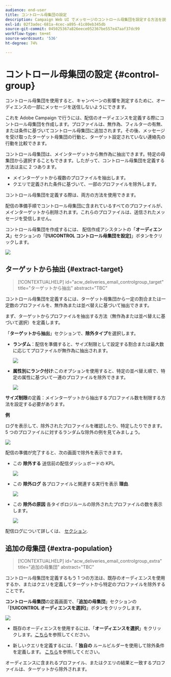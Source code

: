 ```yaml
---
audience: end-user
title: コントロール母集団の設定
description: Campaign Web UI でメッセージのコントロール母集団を設定する方法を説明します
exl-id: 02f3adec-681a-4cec-a895-41c80eb345db
source-git-commit: 045025367a826eece052367be557e47aaf37dc99
workflow-type: tm+mt
source-wordcount: '536'
ht-degree: 74%

---
```


# コントロール母集団の設定 {#control-group}

コントロール母集団を使用すると、キャンペーンの影響を測定するために、オーディエンスの一部にメッセージを送信しないようにできます。

これを Adobe Campaign で行うには、配信のオーディエンスを定義する際にコントロール母集団を作成します。プロファイルは、無作為、フィルターの有無、または条件に基づいてコントロール母集団に追加されます。その後、メッセージを受け取ったターゲット母集団の行動と、ターゲット設定されていない連絡先の行動を比較できます。

コントロール母集団は、メインターゲットから無作為に抽出できます。特定の母集団から選択することもできます。したがって、コントロール母集団を定義する方法は主に 2 つあります。

* メインターゲットから複数のプロファイルを抽出します。
* クエリで定義された条件に基づいて、一部のプロファイルを除外します。

コントロール母集団を定義する際は、両方の方法を使用できます。

配信の準備手順でコントロール母集団に含まれているすべてのプロファイルが、メインターゲットから削除されます。これらのプロファイルは、送信されたメッセージを受信しません。

コントロール母集団を作成するには、 配信作成アシスタントの「**オーディエンス**」セクションの「**[!UICONTROL コントロール母集団を設定]**」ボタンをクリックします。

![](assets/control-group1.png)

## ターゲットから抽出 {#extract-target}

>[!CONTEXTUALHELP]
>id="acw_deliveries_email_controlgroup_target"
>title="ターゲットから抽出"
>abstract="TBC"

コントロール母集団を定義するには、ターゲット母集団から一定の割合または一定数のプロファイルを、無作為または並べ替えに基づいて抽出できます。

まず、ターゲットからプロファイルを抽出する方法（無作為または並べ替えに基づいて選択）を定義します。

「**ターゲットから抽出**」セクションで、**除外タイプ**&#x200B;を選択します。

* **ランダム**：配信を準備すると、サイズ制限として設定する割合または最大数に応じてプロファイルが無作為に抽出されます。

   ![](assets/control-group.png)

* **属性別にランク付け**:このオプションを使用すると、特定の並べ替え順で、特定の属性に基づいて一連のプロファイルを除外できます。

   ![](assets/control-group2.png)

**サイズ制限**&#x200B;の定義：メインターゲットから抽出するプロファイル数を制限する方法を設定する必要があります。

**例**

ログを表示して、除外されたプロファイルを確認したり、特定したりできます。 5 つのプロファイルに対するランダムな除外の例を見てみましょう。

![](assets/control-group4.png)

配信の準備が完了すると、次の画面で除外を表示できます。

* この **除外する** 送信前の配信ダッシュボードの KPI。

   ![](assets/control-group5.png)

* この **除外ログ** 各プロファイルと関連する実行を表示 **理由**.

   ![](assets/control-group6.png)

* この **除外の原因** 各タイポロジルールの除外されたプロファイルの数を表示します。

   ![](assets/control-group7.png)

配信ログについて詳しくは、 [セクション](../monitor/delivery-logs.md).

## 追加の母集団 {#extra-population}

>[!CONTEXTUALHELP]
>id="acw_deliveries_email_controlgroup_extra"
>title="追加の母集団"
>abstract="TBC"

コントロール母集団を定義するもう 1 つの方法は、既存のオーディエンスを使用するか、またはクエリを定義してターゲットから特定のプロファイルを除外することです。

**コントロール母集団**&#x200B;の定義画面で、「**追加の母集団**」セクションの「**[!UICONTROL オーディエンスを選択]**」ボタンをクリックします。

![](assets/control-group3.png)

* 既存のオーディエンスを使用するには、「**オーディエンスを選択**」をクリックします。[こちら](add-audience.md)を参照してください。

* 新しいクエリを定義するには、「 **独自の** ルールビルダーを使用して除外条件を定義します。 [こちら](segment-builder.md)を参照してください。

オーディエンスに含まれるプロファイル、またはクエリの結果と一致するプロファイルは、ターゲットから除外されます。
